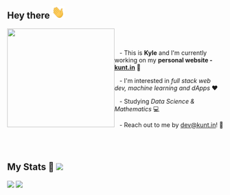 ## Hey there <img src="https://raw.githubusercontent.com/ABSphreak/ABSphreak/master/gifs/Hi.gif" width="30px" height="30px">

<span>
  <img src="https://i.imgur.com/6d6IBiN.gif" align="left" width=250 height=230>
</span>

<br>
<br>
<p>&nbsp;&nbsp;&nbsp;- This is <strong>Kyle</strong> and I'm currently working on my <strong>personal website - <a href="https://kunt.in">kunt.in</a></strong> 💫</p>
<p>&nbsp;&nbsp;&nbsp;- I'm interested in <em>full stack web dev, machine learning and dApps</em> ❤️</p>
<p>&nbsp;&nbsp;&nbsp;- Studying <em>Data Science & Mathematics</em> 💻</p>
<p>&nbsp;&nbsp;&nbsp;- Reach out to me by <a href="mailto:dev@kunt.in">dev@kunt.in</a>! 📩</p>
<br>
<br>

## My Stats 👀 ![](https://komarev.com/ghpvc/?username=kuntiniong&color=d83a7c)

<span>
  <img height=190 align="center" src="https://github-readme-stats.vercel.app/api/?username=kuntiniong&show_icons=true&theme=radical&card_width=240b" />
</span>
<span>
  <img height=190 align="center" src="https://github-readme-stats.vercel.app/api/top-langs/?username=kuntiniong&layout=compact&theme=radical&hide=jupyter%20notebook&card_width=220b" />
</span>

